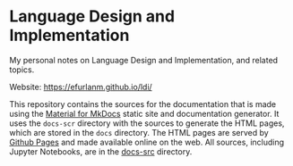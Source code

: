 # Language Design and Implementation

My personal notes on Language Design and Implementation, and related topics.

Website: <https://efurlanm.github.io/ldi/>

This repository contains the sources for the documentation that is made using the [Material for MkDocs](https://squidfunk.github.io/mkdocs-material/) static site and documentation generator. It uses the `docs-scr` directory with the sources to generate the HTML pages, which are stored in the `docs` directory. The HTML pages are served by [Github Pages](https://pages.github.com/) and made available online on the web. All sources, including Jupyter Notebooks, are in the [docs-src](docs-src) directory.
